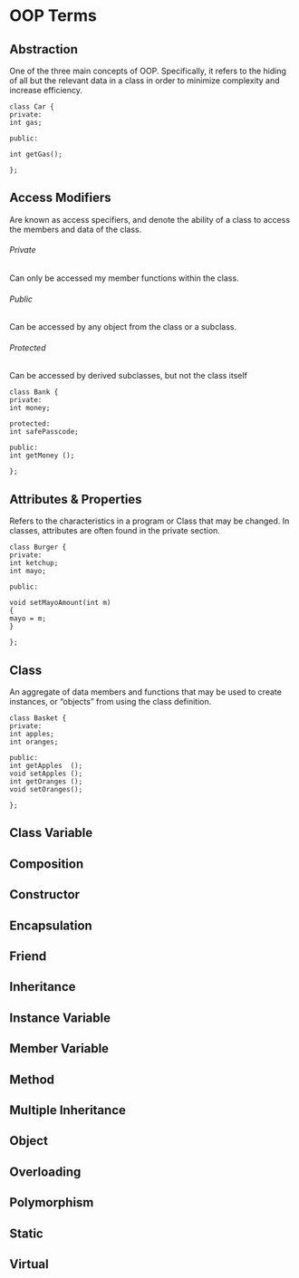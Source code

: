 # OOP Terms

## Abstraction
One of the three main concepts of OOP. Specifically, it refers to the hiding of all but the relevant data in a class in order to minimize complexity and increase efficiency.

```
class Car {
private:
int gas;

public:

int getGas();

};

```


## Access Modifiers
Are known as access specifiers, and denote the ability of a class to access the members and data of the class. 

###### Private
Can only be accessed my member functions within the class.


###### Public
Can be accessed by any object from the class or a subclass.


###### Protected
Can be accessed by derived subclasses, but not the class itself

```
class Bank {
private:
int money;

protected:
int safePasscode;

public: 
int getMoney ();

};

```

## Attributes & Properties
Refers to the characteristics in a program or Class that may be changed. In classes, attributes are often found in the private section.

```
class Burger {
private:
int ketchup;
int mayo;

public:

void setMayoAmount(int m)
{
mayo = m;
}

};

```

## Class
An aggregate of data members and functions that may be used to create instances, or “objects” from using the class definition.

```
class Basket {
private:
int apples;
int oranges;

public:
int getApples  ();
void setApples ();
int getOranges ();
void setOranges();

};

```

## Class Variable

## Composition

## Constructor

## Encapsulation

## Friend

## Inheritance

## Instance Variable

## Member Variable

## Method

## Multiple Inheritance

## Object

## Overloading

## Polymorphism

## Static

## Virtual
